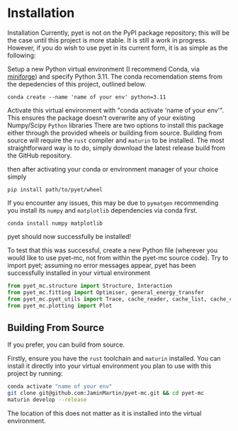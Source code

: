 # Installation
 Installation
Currently, pyet is not on the PyPI package repository; this will be the case until this project is more stable. It is still a work in progress. However, if you do wish to use pyet in its current form, it is as simple as the following:

Setup a new Python virtual environment (I recommend Conda, via [miniforge]()) and specify Python 3.11. The conda recomendation stems from the depedencies of this project, outlined below. 

```
conda create --name 'name of your env' python=3.11
```

Activate this virtual environment with "conda activate 'name of your env'". This ensures the package doesn't overwrite any of your existing Numpy/Scipy `Python` libraries
There are two options to install this package either through the provided wheels or building from source. Building from source will require the `rust` compiler and `maturin` to be installed.
The most straightforward way is to do, simply download the latest release build from the GitHub repository. 

then after activating your conda or environment manager of your choice simply 

```
pip install path/to/pyet/wheel
```

If you encounter any issues, this may be due to `pymatgen` recommending you install its `numpy` and `matplotlib` dependencies via conda first.

```
conda install numpy matplotlib
```

pyet should now successfully be installed! 


To test that this was successful, create a new Python file (wherever you would like to use pyet-mc, not from within the pyet-mc source code).
Try to import pyet; assuming no error messages appear, pyet has been successfully installed in your virtual environment

```python
from pyet_mc.structure import Structure, Interaction
from pyet_mc.fitting import Optimiser, general_energy_transfer
from pyet_mc.pyet_utils import Trace, cache_reader, cache_list, cache_clear
from pyet_mc.plotting import Plot
```

## Building From Source

If you prefer, you can build from source. 

Firstly, ensure you have the `rust` toolchain and `maturin` installed. You can install it directly into your virtual environment you plan to use with this project by running:

```bash
conda activate "name of your env"
git clone git@github.com:JaminMartin/pyet-mc.git && cd pyet-mc 
maturin develop --release
```
The location of this does not matter as it is installed into the virtual environment. 